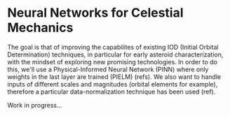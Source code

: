 # Neural Networks for Celestial Mechanics
The goal is that of improving the capabilites of existing IOD (Initial Orbital Determination) techniques, in particular for early asteroid characterization, with the mindset of exploring new promising technologies.
In order to do this, we'll use a Physical-Informed Neural Network (PINN) where only weights in the last layer are trained (PIELM) (refs).
We also want to handle inputs of different scales and magnitudes (orbital elements for example), therefore a particular data-normalization technique has been used (ref).

Work in progress...
